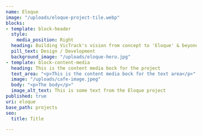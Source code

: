 ```yaml
---
name: Eloque
image: "/uploads/eloque-project-tile.webp"
blocks:
- template: block-header
  style:
    media_position: Right
  heading: Building VicTrack's vision from concept to 'Eloque' & beyond!
  pill_text: Design / Development
  background_image: "/uploads/eloque-hero.jpg"
- template: block-content-media
  heading: This is the content media bock for the project
  text_area: "<p>This is the content media bock for the text area</p>"
  image: "/uploads/cafe-image.jpeg"
  body: "<p>The body</p>"
  image_alt_text: This is some text from the Eloque project
published: true
uri: eloque
base_path: projects
seo:
  title: Title

---
```


